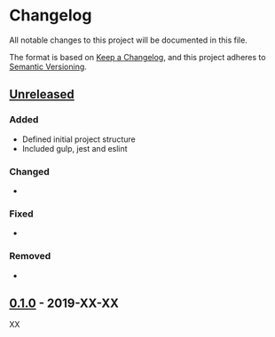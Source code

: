 # Changelog
All notable changes to this project will be documented in this file.

The format is based on [Keep a Changelog](https://keepachangelog.com/en/1.0.0/),
and this project adheres to [Semantic Versioning](https://semver.org/spec/v2.0.0.html).

## [Unreleased]
### Added  
- Defined initial project structure
- Included gulp, jest and eslint

### Changed  
-  

### Fixed  
-  

### Removed  
-  

## [0.1.0] - 2019-XX-XX
XX

[Unreleased]: https://github.com/diegozanon/zanon.dev/compare/v0.1.0...HEAD
[0.1.0]: https://github.com/diegozanon/zanon.dev/releases/tag/v0.1.0
